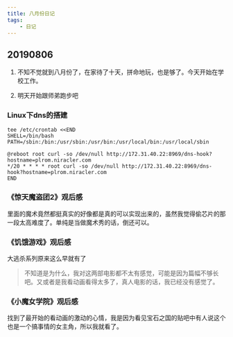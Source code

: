 ```yaml
---
title: 八月份日记
tags:
    - 日记
---
```


## 20190806

1. 不知不觉就到八月份了，在家待了十天，拼命地玩，也是够了。今天开始在学校工作。

2. 明天开始跟师弟跑步吧

### Linux下dns的搭建

```
tee /etc/crontab <<END
SHELL=/bin/bash
PATH=/sbin:/bin:/usr/sbin:/usr/bin:/usr/local/bin:/usr/local/sbin

@reboot root curl -so /dev/null http://172.31.40.22:8969/dns-hook?hostname=plrom.niracler.com
*/20 * * * * root curl -so /dev/null http://172.31.40.22:8969/dns-hook?hostname=plrom.niracler.com
END
```

### 《惊天魔盗团2》观后感

里面的魔术竟然都挺真实的好像都是真的可以实现出来的，虽然我觉得偷芯片的那一段太高难度了。单纯是当做魔术秀的话，倒还可以。

### 《饥饿游戏》观后感

大逃杀系列原来这么早就有了

> 不知道是为什么，我对这两部电影都不太有感觉，可能是因为篇幅不够长吧。又或者是我看动画看得太多了，真人电影的话，我已经没有感觉了。

### 《小魔女学院》观后感

找到了最开始的看动画的激动的心情，我是因为看见宝石之国的贴吧中有人说这个也是一个搞事情的女主角，所以我就看了。

### 